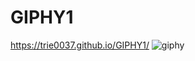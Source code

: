 # GIPHY1
https://trie0037.github.io/GIPHY1/
![giphy](https://user-images.githubusercontent.com/38965016/45906234-f7926a00-bdb8-11e8-9227-73e660f6d250.png)
